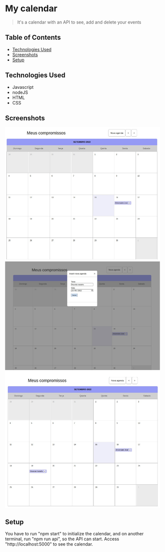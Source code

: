 # My calendar
> It's a calendar with an API to see, add and delete your events

## Table of Contents
* [Technologies Used](#technologies-used)
* [Screenshots](#screenshots)
* [Setup](#setup)

## Technologies Used
- Javascript
- nodeJS
- HTML
- CSS

## Screenshots
![actual_page](./public/imgs/img-1.jpeg)
![adding_event](./public/imgs/img-2.jpeg)
![new_page](./public/imgs/img-3.jpeg)

## Setup
You have to run "npm start" to initialize the calendar, and on another terminal, run "npm run api", so the API can start.
Access "http://localhost:5000" to see the calendar.